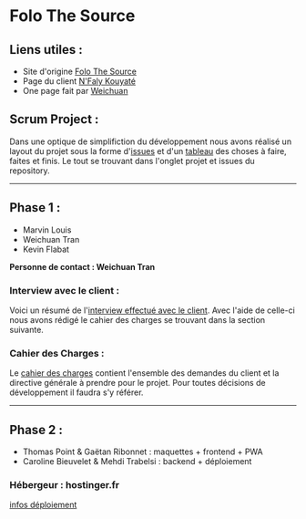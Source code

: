 # Folo The Source

## Liens utiles :
* Site d'origine [Folo The Source](http://folothesource.com/)
* Page du client [N'Faly Kouyaté](https://folothesource.com/nfalykouyate/)
* One page fait par [Weichuan](https://weichuan888.github.io/Projet-OnePage/)


## Scrum Project :
Dans une optique de simplifiction du développement nous avons réalisé un layout du
projet sous la forme d'[issues](https://github.com/FilRouge5/filrouge-Folo-The-Source-5/issues)
et d'un [tableau](https://github.com/FilRouge5/filrouge-Folo-The-Source-5/projects/1) des
choses à faire, faites et finis. Le tout se trouvant dans l'onglet projet et issues du repository.

__________

## Phase 1 :
* Marvin Louis
* Weichuan Tran
* Kevin Flabat

**Personne de contact : Weichuan Tran**

### Interview avec le client :
Voici un résumé de l'[interview effectué avec le client](Markdown/Interview-Client.md).
Avec l'aide de celle-ci nous avons rédigé le cahier des charges se trouvant dans
la section suivante.

### Cahier des Charges :
Le [cahier des charges](Markdown/Cahiers-des-Charges.md) contient l'ensemble des demandes
du client et la directive générale à prendre pour le projet. Pour toutes décisions
de développement il faudra s'y référer.

__________

## Phase 2 :
* Thomas Point & Gaëtan Ribonnet : maquettes + frontend + PWA
* Caroline Bieuvelet & Mehdi Trabelsi : backend + déploiement

### Hébergeur : hostinger.fr
[infos déploiement](Markdown/hostinger.md) 
